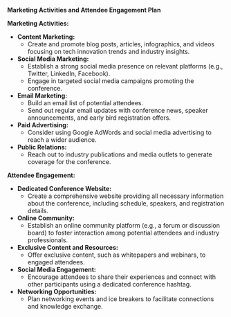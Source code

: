 **Marketing Activities and Attendee Engagement Plan**

**Marketing Activities:**

* **Content Marketing:**
    * Create and promote blog posts, articles, infographics, and videos focusing on tech innovation trends and industry insights.
* **Social Media Marketing:**
    * Establish a strong social media presence on relevant platforms (e.g., Twitter, LinkedIn, Facebook).
    * Engage in targeted social media campaigns promoting the conference.
* **Email Marketing:**
    * Build an email list of potential attendees.
    * Send out regular email updates with conference news, speaker announcements, and early bird registration offers.
* **Paid Advertising:**
    * Consider using Google AdWords and social media advertising to reach a wider audience.
* **Public Relations:**
    * Reach out to industry publications and media outlets to generate coverage for the conference.

**Attendee Engagement:**

* **Dedicated Conference Website:**
    * Create a comprehensive website providing all necessary information about the conference, including schedule, speakers, and registration details.
* **Online Community:**
    * Establish an online community platform (e.g., a forum or discussion board) to foster interaction among potential attendees and industry professionals.
* **Exclusive Content and Resources:**
    * Offer exclusive content, such as whitepapers and webinars, to engaged attendees.
* **Social Media Engagement:**
    * Encourage attendees to share their experiences and connect with other participants using a dedicated conference hashtag.
* **Networking Opportunities:**
    * Plan networking events and ice breakers to facilitate connections and knowledge exchange.